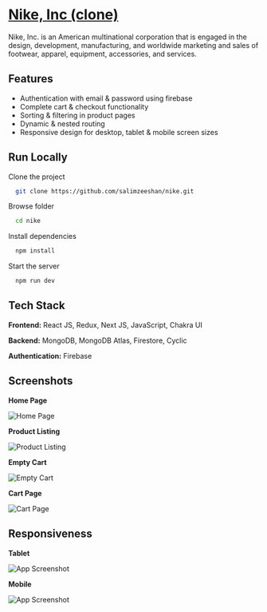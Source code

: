 
# [Nike, Inc (clone)](https://nike-lyart.vercel.app/)

Nike, Inc. is an American multinational corporation that is engaged in the design, development, manufacturing, and worldwide marketing and sales of footwear, apparel, equipment, accessories, and services.
## Features

- Authentication with email & password using firebase
- Complete cart & checkout functionality
- Sorting & filtering in product pages
- Dynamic & nested routing
- Responsive design for desktop, tablet & mobile screen sizes



## Run Locally

Clone the project

```bash
  git clone https://github.com/salimzeeshan/nike.git
```
Browse folder

```bash
  cd nike
```

Install dependencies

```bash
  npm install
```

Start the server

```bash
  npm run dev
```


## Tech Stack

**Frontend:** React JS, Redux, Next JS, JavaScript, Chakra UI

**Backend:** MongoDB, MongoDB Atlas, Firestore, Cyclic

**Authentication:** Firebase

## Screenshots

**Home Page**

![Home Page](https://media.discordapp.net/attachments/1232249762598621248/1365732659522965677/Screenshot_2025-04-26_at_10.23.42_PM.png?ex=680e6128&is=680d0fa8&hm=1a4381538a3eeec3d389311b45c559c9f78a7183f1ea5a2e4dd68e24400528e2&=&format=webp&quality=lossless&width=3156&height=1698)

**Product Listing**

![Product Listing](https://media.discordapp.net/attachments/1232249762598621248/1365733007821901844/Screenshot_2025-04-26_at_10.25.08_PM.png?ex=680e617b&is=680d0ffb&hm=41eb6fb5c64023281886b438acd7c30c37afd04c77ad61bdf8663035b32c6fd5&=&format=webp&quality=lossless&width=3156&height=1698)

**Empty Cart**

![Empty Cart](https://media.discordapp.net/attachments/1232249762598621248/1365733406989615194/Screenshot_2025-04-26_at_10.26.47_PM.png?ex=680e61da&is=680d105a&hm=ebcf0672de9a42078731915c733e2aa948e8ec6363077014f83c7581c15483bf&=&format=webp&quality=lossless&width=3156&height=1698)

**Cart Page**

![Cart Page](https://media.discordapp.net/attachments/1232249762598621248/1365733744295809114/Screenshot_2025-04-26_at_10.28.06_PM.png?ex=680e622a&is=680d10aa&hm=322cfcaa2bac1541f80d016d9cbd9d28758773205806904fe24d0a787423fac7&=&format=webp&quality=lossless&width=3156&height=1698)

## Responsiveness

**Tablet**

![App Screenshot](https://media.discordapp.net/attachments/1232249762598621248/1365735583707566110/Screenshot_2025-04-26_at_10.35.27_PM.png?ex=680e63e1&is=680d1261&hm=24c58fe6b35744ace21f676545921406c4dd3687efe20475705bafac1e4a2da8&=&format=webp&quality=lossless&width=1800&height=1906)

**Mobile**

![App Screenshot](https://media.discordapp.net/attachments/1232249762598621248/1365735711910662164/Screenshot_2025-04-26_at_10.36.00_PM.png?ex=680e63ff&is=680d127f&hm=4889b260af0b0539231a47fdd20eff7e3b273bf98ed7d80fd3444bc21ae4a250&=&format=webp&quality=lossless&width=990&height=1906)
